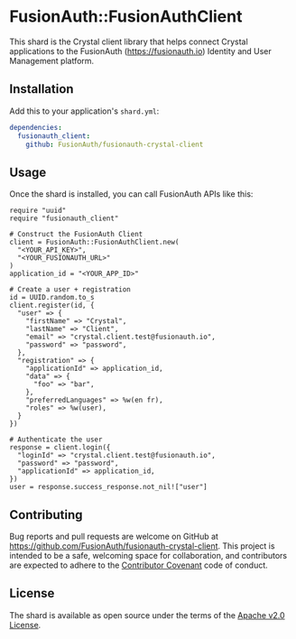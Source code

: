 # FusionAuth::FusionAuthClient

This shard is the Crystal client library that helps connect Crystal applications to the FusionAuth (https://fusionauth.io) Identity and User Management platform.

## Installation

Add this to your application's `shard.yml`:

```yaml
dependencies:
  fusionauth_client:
    github: FusionAuth/fusionauth-crystal-client
```

## Usage

Once the shard is installed, you can call FusionAuth APIs like this:

```crystal
require "uuid"
require "fusionauth_client"

# Construct the FusionAuth Client
client = FusionAuth::FusionAuthClient.new(
  "<YOUR_API_KEY>",
  "<YOUR_FUSIONAUTH_URL>"
)
application_id = "<YOUR_APP_ID>"

# Create a user + registration
id = UUID.random.to_s
client.register(id, {
  "user" => {
    "firstName" => "Crystal",
    "lastName" => "Client",
    "email" => "crystal.client.test@fusionauth.io",
    "password" => "password",
  },
  "registration" => {
    "applicationId" => application_id,
    "data" => {
      "foo" => "bar",
    },
    "preferredLanguages" => %w(en fr),
    "roles" => %w(user),
  }
})

# Authenticate the user
response = client.login({
  "loginId" => "crystal.client.test@fusionauth.io",
  "password" => "password",
  "applicationId" => application_id,
})
user = response.success_response.not_nil!["user"]
```

## Contributing

Bug reports and pull requests are welcome on GitHub at https://github.com/FusionAuth/fusionauth-crystal-client. This project is intended to be a safe, welcoming space for collaboration, and contributors are expected to adhere to the [Contributor Covenant](http://contributor-covenant.org) code of conduct.


## License

The shard is available as open source under the terms of the [Apache v2.0 License](https://opensource.org/licenses/Apache-2.0).
